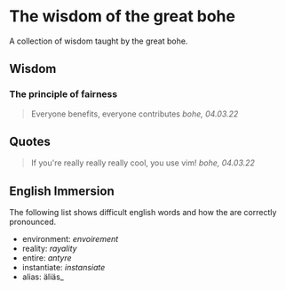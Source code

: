 # The wisdom of the great bohe

A collection of wisdom taught by the great bohe.

## Wisdom

### The principle of fairness
> Everyone benefits, everyone contributes _bohe, 04.03.22_ 

## Quotes
> If you're really really really cool, you use vim! _bohe, 04.03.22_

## English Immersion
The following list shows difficult english words and how the are correctly pronounced. 

- environment: _envoirement_
- reality: _rayality_
- entire: _antyre_ 
- instantiate: _instansiate_
- alias: äliäs_ 